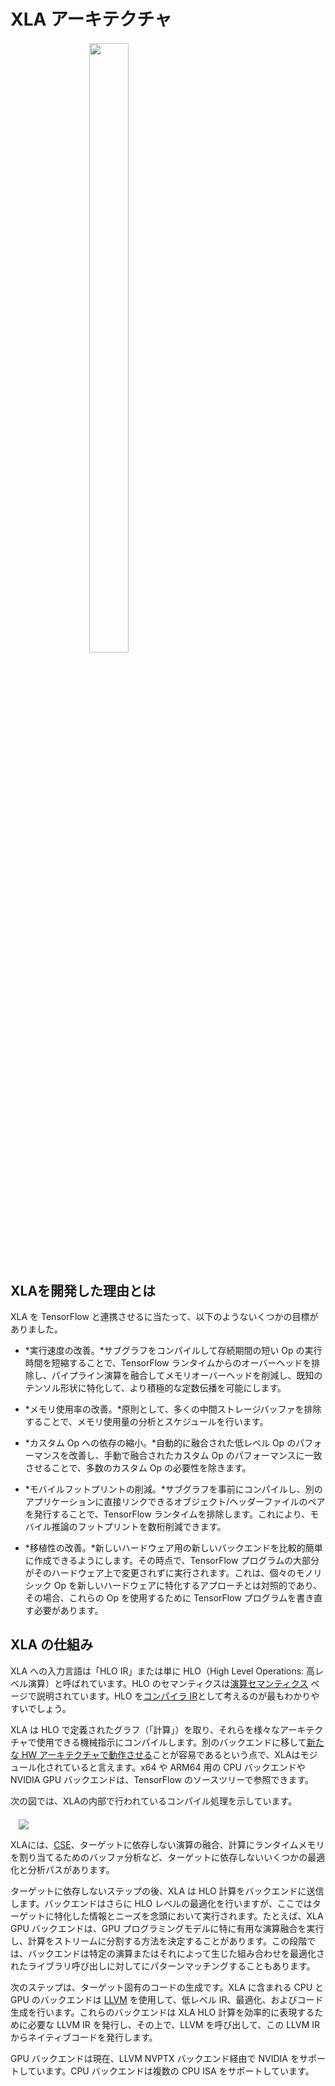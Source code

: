# XLA アーキテクチャ

<div style="width:50%; margin:auto; margin-bottom:10px; margin-top:20px;"> <img style="width:50%" src="./images/xlalogo.png"> </div>

## XLAを開発した理由とは

XLA を TensorFlow と連携させるに当たって、以下のようないくつかの目標がありました。

- *実行速度の改善。*サブグラフをコンパイルして存続期間の短い Op の実行時間を短縮することで、TensorFlow ランタイムからのオーバーヘッドを排除し、パイプライン演算を融合してメモリオーバーヘッドを削減し、既知のテンソル形状に特化して、より積極的な定数伝播を可能にします。

- *メモリ使用率の改善。*原則として、多くの中間ストレージバッファを排除することで、メモリ使用量の分析とスケジュールを行います。

- *カスタム Op への依存の縮小。*自動的に融合された低レベル Op のパフォーマンスを改善し、手動で融合されたカスタム Op のパフォーマンスに一致させることで、多数のカスタム Op の必要性を除きます。

- *モバイルフットプリントの削減。*サブグラフを事前にコンパイルし、別のアプリケーションに直接リンクできるオブジェクト/ヘッダーファイルのペアを発行することで、TensorFlow ランタイムを排除します。これにより、モバイル推論のフットプリントを数桁削減できます。

- *移植性の改善。*新しいハードウェア用の新しいバックエンドを比較的簡単に作成できるようにします。その時点で、TensorFlow プログラムの大部分がそのハードウェア上で変更されずに実行されます。これは、個々のモノリシック Op を新しいハードウェアに特化するアプローチとは対照的であり、その場合、これらの Op を使用するために TensorFlow プログラムを書き直す必要があります。

## XLA の仕組み

XLA への入力言語は「HLO IR」または単に HLO（High Level Operations: 高レベル演算）と呼ばれています。HLO のセマンティクスは[演算セマンティクス](./operation_semantics.md) ページで説明されています。HLO を[コンパイラ IR](https://www.tensorflow.org/?hl=en)として考えるのが最もわかりやすいでしょう。

XLA は HLO で定義されたグラフ（「計算」）を取り、それらを様々なアーキテクチャで使用できる機械指示にコンパイルします。別のバックエンドに移して[新たな HW アーキテクチャで動作させる](https://www.tensorflow.org/xla/jit)ことが容易であるという点で、XLAはモジュール化されていると言えます。x64 や ARM64 用の CPU バックエンドや NVIDIA GPU バックエンドは、TensorFlow のソースツリーで参照できます。

次の図では、XLAの内部で行われているコンパイル処理を示しています。

<div style="width:95%; margin:auto; margin-bottom:10px; margin-top:20px;"><img src="./images/how-does-xla-work.png"></div>

XLAには、[CSE](https://en.wikipedia.org/wiki/Common_subexpression_elimination)、ターゲットに依存しない演算の融合、計算にランタイムメモリを割り当てるためのバッファ分析など、ターゲットに依存しないいくつかの最適化と分析パスがあります。

ターゲットに依存しないステップの後、XLA は HLO 計算をバックエンドに送信します。バックエンドはさらに HLO レベルの最適化を行いますが、ここではターゲットに特化した情報とニーズを念頭において実行されます。たとえば、XLA GPU バックエンドは、GPU プログラミングモデルに特に有用な演算融合を実行し、計算をストリームに分割する方法を決定することがあります。この段階では、バックエンドは特定の演算またはそれによって生じた組み合わせを最適化されたライブラリ呼び出しに対してにパターンマッチングすることもあります。

次のステップは、ターゲット固有のコードの生成です。XLA に含まれる CPU と GPU のバックエンドは [LLVM](https://www.tensorflow.org/xla/developing_new_backend) を使用して、低レベル IR、最適化、およびコード生成を行います。これらのバックエンドは XLA HLO 計算を効率的に表現するために必要な LLVM IR を発行し、その上で、LLVM を呼び出して、この LLVM IR からネイティブコードを発行します。

GPU バックエンドは現在、LLVM NVPTX バックエンド経由で NVIDIA をサポートしています。CPU バックエンドは複数の CPU ISA をサポートしています。
